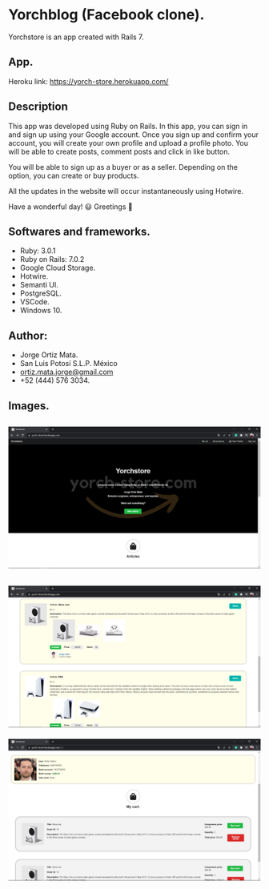 # Yorchblog (Facebook clone).

Yorchstore is an app created with Rails 7.

## App.

Heroku link: https://yorch-store.herokuapp.com/

## Description

This app was developed using Ruby on Rails.
In this app, you can sign in and sign up using your
Google account. Once you sign up and confirm your account, 
you will create your own profile and upload a profile photo. 
You will be able to create posts, comment posts and click 
in like button.

You will be able to sign up as a buyer or as a seller. 
Depending on the option, you can create or buy products.

All the updates in the website will occur instantaneously
using Hotwire.

Have a wonderful day! :smiley:
Greetings :love_you_gesture:

## Softwares and frameworks.

* Ruby: 3.0.1
* Ruby on Rails: 7.0.2
* Google Cloud Storage.
* Hotwire.
* Semanti UI.
* PostgreSQL.
* VSCode.
* Windows 10.

## Author:

* Jorge Ortiz Mata.
* San Luis Potosí S.L.P. México
* ortiz.mata.jorge@gmail.com
* +52 (444) 576 3034.

## Images.

![](app/assets/images/Yorch-store-1.PNG)
-----
![](app/assets/images/Yorch-store-2.PNG)
-----
![](app/assets/images/Yorch-store-3.PNG)
